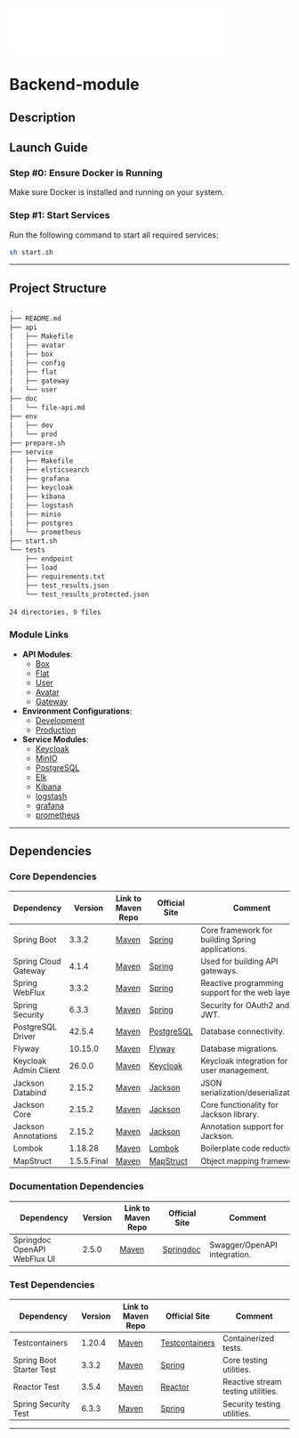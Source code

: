 ![Image alt](logo_full.svg)
# Backend-module

## Description



## Launch Guide

### Step #0: Ensure Docker is Running
Make sure Docker is installed and running on your system.

### Step #1: Start Services
Run the following command to start all required services:
```bash
sh start.sh
```

---

## Project Structure

```plaintext
.
├── README.md
├── api
│   ├── Makefile
│   ├── avatar
│   ├── box
│   ├── config
│   ├── flat
│   ├── gateway
│   └── user
├── doc
│   └── file-api.md
├── env
│   ├── dev
│   └── prod
├── prepare.sh
├── service
│   ├── Makefile
│   ├── elsticsearch
│   ├── grafana
│   ├── keycloak
│   ├── kibana
│   ├── logstash
│   ├── minio
│   ├── postgres
│   └── prometheus
├── start.sh
└── tests
    ├── endpoint
    ├── load
    ├── requirements.txt
    ├── test_results.json
    └── test_results_protected.json

24 directories, 9 files
```

### Module Links
- **API Modules**:
  - [Box](./api/box)
  - [Flat](./api/flat)
  - [User](./api/user)
  - [Avatar](./api/avatar)
  - [Gateway](./api/gateway)
- **Environment Configurations**:
  - [Development](./env/dev)
  - [Production](./env/prod)
- **Service Modules**:
  - [Keycloak](./service/keycloak)
  - [MinIO](./service/minio)
  - [PostgreSQL](./service/postgres)
  - [Elk](./service/elsticsearch)
  - [Kibana](./service/kibana)
  - [logstash](./service/logstash)
  - [grafana](./service/grafana)
  - [prometheus](./service/prometheus)

---

## Dependencies


### Core Dependencies
| Dependency                        | Version    | Link to Maven Repo                               | Official Site                    | Comment                                              |
|------------------------------------|------------|-------------------------------------------------|----------------------------------|------------------------------------------------------|
| Spring Boot                       | 3.3.2      | [Maven](https://mvnrepository.com/artifact/org.springframework.boot/spring-boot-starter) | [Spring](https://spring.io/)    | Core framework for building Spring applications.    |
| Spring Cloud Gateway              | 4.1.4      | [Maven](https://mvnrepository.com/artifact/org.springframework.cloud/spring-cloud-starter-gateway) | [Spring](https://spring.io/)    | Used for building API gateways.                     |
| Spring WebFlux                    | 3.3.2      | [Maven](https://mvnrepository.com/artifact/org.springframework.boot/spring-boot-starter-webflux) | [Spring](https://spring.io/)    | Reactive programming support for the web layer.     |
| Spring Security                   | 6.3.3      | [Maven](https://mvnrepository.com/artifact/org.springframework.boot/spring-boot-starter-security) | [Spring](https://spring.io/)    | Security for OAuth2 and JWT.                        |
| PostgreSQL Driver                 | 42.5.4     | [Maven](https://mvnrepository.com/artifact/org.postgresql/postgresql) | [PostgreSQL](https://www.postgresql.org/) | Database connectivity.                              |
| Flyway                            | 10.15.0    | [Maven](https://mvnrepository.com/artifact/org.flywaydb/flyway-core) | [Flyway](https://flywaydb.org/) | Database migrations.                                 |
| Keycloak Admin Client             | 26.0.0     | [Maven](https://mvnrepository.com/artifact/org.keycloak/keycloak-admin-client) | [Keycloak](https://www.keycloak.org/) | Keycloak integration for user management.           |
| Jackson Databind                  | 2.15.2     | [Maven](https://mvnrepository.com/artifact/com.fasterxml.jackson.core/jackson-databind) | [Jackson](https://github.com/FasterXML/jackson) | JSON serialization/deserialization.                |
| Jackson Core                      | 2.15.2     | [Maven](https://mvnrepository.com/artifact/com.fasterxml.jackson.core/jackson-core) | [Jackson](https://github.com/FasterXML/jackson) | Core functionality for Jackson library.            |
| Jackson Annotations               | 2.15.2     | [Maven](https://mvnrepository.com/artifact/com.fasterxml.jackson.core/jackson-annotations) | [Jackson](https://github.com/FasterXML/jackson) | Annotation support for Jackson.                    |
| Lombok                            | 1.18.28    | [Maven](https://mvnrepository.com/artifact/org.projectlombok/lombok) | [Lombok](https://projectlombok.org/) | Boilerplate code reduction.                         |
| MapStruct                         | 1.5.5.Final| [Maven](https://mvnrepository.com/artifact/org.mapstruct/mapstruct) | [MapStruct](https://mapstruct.org/) | Object mapping framework.                           |

### Documentation Dependencies
| Dependency                        | Version    | Link to Maven Repo                               | Official Site                    | Comment                                              |
|------------------------------------|------------|-------------------------------------------------|----------------------------------|------------------------------------------------------|
| Springdoc OpenAPI WebFlux UI      | 2.5.0      | [Maven](https://mvnrepository.com/artifact/org.springdoc/springdoc-openapi-starter-webflux-ui) | [Springdoc](https://springdoc.org/) | Swagger/OpenAPI integration.                        |

### Test Dependencies
| Dependency                        | Version    | Link to Maven Repo                               | Official Site                    | Comment                                              |
|------------------------------------|------------|-------------------------------------------------|----------------------------------|------------------------------------------------------|
| Testcontainers                    | 1.20.4     | [Maven](https://mvnrepository.com/artifact/org.testcontainers/testcontainers) | [Testcontainers](https://www.testcontainers.org/) | Containerized tests.                                |
| Spring Boot Starter Test          | 3.3.2      | [Maven](https://mvnrepository.com/artifact/org.springframework.boot/spring-boot-starter-test) | [Spring](https://spring.io/)    | Core testing utilities.                             |
| Reactor Test                      | 3.5.4      | [Maven](https://mvnrepository.com/artifact/io.projectreactor/reactor-test) | [Reactor](https://projectreactor.io/) | Reactive stream testing utilities.                  |
| Spring Security Test              | 6.3.3      | [Maven](https://mvnrepository.com/artifact/org.springframework.security/spring-security-test) | [Spring](https://spring.io/)    | Security testing utilities.                         |

---

